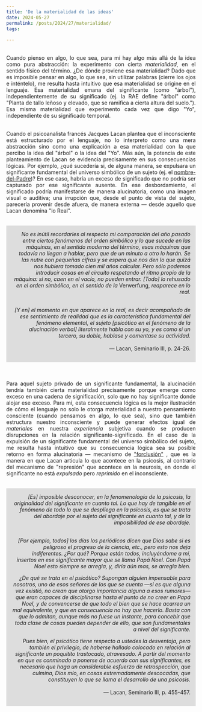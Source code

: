 ```yaml
---
title: 'De la materialidad de las ideas'
date: 2024-05-27
permalink: /posts/2024/27/materialidad/
tags:
 
---
```



<div style="text-align: justify;">

<br>Cuando pienso en algo, lo que sea, para mí hay algo más allá de la idea como pura abstracción: la experimento con cierta <em>materialidad</em>, en el sentido físico del término. ¿De dónde proviene esa materialidad? Dado que es imposible pensar en algo, lo que sea, sin utilizar palabras (cierre los ojos e inténtelo), me resulta hasta intuitivo que esa materialidad se origine en el lenguaje. Esa materialidad emana del significante (como "árbol"), independientemente de su significado (ej. la RAE define "árbol" como "Planta de tallo leñoso y elevado, que se ramifica a cierta altura del suelo."). Esa misma materialidad que experimento cada vez que digo "Yo", independiente de su significado temporal.<br>

<br>Cuando el psicoanalista francés Jacques Lacan plantea que el inconsciente está estructurado por el lenguaje, no lo interpreto como una mera abstracción sino como una explicación a esa materialidad con la que percibo la idea del "árbol" o la idea del "Yo". Más aún, la potencia de este planteamiento de Lacan se evidencia precisamente en sus consecuencias lógicas. Por ejemplo, ¿qué sucedería si, de alguna manera, se expulsara un significante fundamental del universo simbólico de un sujeto (ej. el <a href="https://www.revistavirtualia.com/articulos/529/miscelaneas/los-nombres-del-padre">nombre-del-Padre</a>)? En ese caso, habría un exceso de significado que no podría ser capturado por ese significante ausente. En ese desbordamiento, el significado podría manifestarse de manera alucinatoria, como una imagen visual o auditiva; una irrupción que, desde el punto de vista del sujeto, parecería provenir desde afuera, de manera externa — desde aquello que Lacan denomina "lo Real".<br>

<div style="text-align: right;">
<br>
<div style="background-color: rgb(221, 221, 221); padding: 14px;">
<em>No es inútil recordarles al respecto mi comparación del año pasado entre ciertos fenómenos del orden simbólico y lo que sucede en las máquinas, en el sentido moderno del término, esas máquinas que todavía no llegan a hablar, pero que de un minuto a otro lo harán. Se las nutre con pequeñas cifras y se espera que nos den lo que quizá nos hubiera tomado cien mil años calcular. Pero sólo podemos introducir cosas en el circuito respetando el ritmo propio de la máquina: si no, caen en el vacío, no pueden entrar. [Todo] lo rehusado en el orden simbólico, en el sentido de la</em> Verwerfung, <em>reaparece en lo real.<br><br>

  [Y en] el momento en que aparece en lo real, es decir
acompañado de ese sentimiento de realidad que es la característica fundamental del fenómeno elemental, el sujeto [psicótico en el fenómeno de la alucinación verbal] literalmente habla con su yo, y es como si un tercero, su doble, hablase y comentase su actividad.</em><br><br>
 — Lacan, Seminario III, p. 24-26.

</div><br>

</div>

<div style="text-align: justify;">


<br>Para aquel sujeto privado de un significante fundamental, la alucinación tendría también cierta materialidad precisamente porque emerge como exceso en una cadena de significación, solo que no hay significante donde alojar ese exceso. Para mí, esta consecuencia lógica es la mejor ilustración de cómo el lenguaje no solo le otorga materialidad a nuestro pensamiento consciente (cuando pensamos en algo, lo que sea), sino que también estructura nuestro inconsciente y puede generar efectos igual de <em>materiales</em> en nuestra <em>experiencia</em> subjetiva cuando se producen disrupciones en la relación significante-significado. En el caso de la expulsión de un significante fundamental del universo simbólico del sujeto, me resulta hasta intuitivo que su consecuencia lógica sea su posible retorno en forma alucinatoria — mecanismo de <a href="https://www.psicopsi.com/wp-content/uploads/2021/06/Lacan-Seminario3.pdf">"forclusión"</a> , que es la manera en que Lacan articula lo que acontece en la psicosis, al contrario del mecanismo de "represión" que acontece en la neurosis, en donde el significante no está <em>expulsado</em> pero <em>reprimido</em> en el inconsciente.<br>

<div style="text-align: right;">
<br>
<div style="background-color: rgb(221, 221, 221); padding: 14px;">
<em>[Es] imposible desconocer, en la fenomenología de la psicosis, la originalidad del significante en cuanto tal. Lo que hay de tangible en el fenómeno de todo lo que se despliega en la psicosis, es que se trata del abordaje por el sujeto del significante en cuanto tal, y de la imposibilidad de ese abordaje.<br><br>

[Por ejemplo, todos] los días los periódicos dicen que Dios sabe si es peligroso el progreso de la ciencia, etc., pero esto nos deja indiferentes. ¿Por qué? Porque están todos, incluyéndome a mí, insertos en ese significante mayor que se llama Papá Noel. Con Papá Noel esto siempre se arregla, y, diría aún mas, se arregla bien. </em><br>

<em>¿De qué se trata en el psicótico? Supongan alguien impensable para nosotros, uno de esos señores de los que se cuenta —si es que alguna vez existió, no crean que otorgo importancia alguna a esos rumores— que eran capaces de disciplinarse hasta el punto de no creer en Papá Noel, y de convencerse de que todo el bien que se hace acarrea un mal equivalente, y que en consecuencia no hay que hacerlo. Basta con que lo admitan, aunque más no fuese un instante, para concebir que toda clase de cosas pueden depender de ello, que son fundamentales a nivel del significante.<br>

Pues bien, el psicótico tiene respecto a ustedes la desventaja, pero también el privilegio, de haberse hallado colocado en
relación al significante un poquitito trastocado, atravesado. A
partir del momento en que es conminado a ponerse de
acuerdo con sus significantes, es necesario que haga un considerable esfuerzo de retrospección, que culmina, Dios mío, en
cosas extremadamente descocadas, que constituyen lo que se
llama el desarrollo de una psicosis.</em><br><br>
 — Lacan, Seminario III, p. 455-457.

</div><br>

</div>

</div><br>